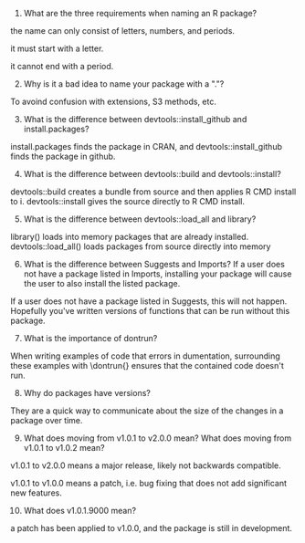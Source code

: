 
1. What are the three requirements when naming an R package?

the name can only consist of letters, numbers, and periods.

it must start with a letter.

it cannot end with a period.

2. Why is it a bad idea to name your package with a "."?

To avoind confusion with extensions, S3 methods, etc.

3. What is the difference between devtools::install_github and install.packages?

install.packages finds the package in CRAN, and devtools::install_github finds the package in github.


4. What is the difference between devtools::build and devtools::install?

devtools::build creates a bundle from source and then applies R CMD install to i. devtools::install gives the source directly to R CMD install.

5. What is the difference between devtools::load_all and library?

library() loads into memory packages that are already installed. devtools::load_all() loads packages from source directly into memory

6. What is the difference between Suggests and Imports?
If a user does not have a package listed in Imports, installing your package will cause the user to also install the listed package.

If a user does not have a package listed in Suggests, this will not happen. Hopefully you've written versions of functions that can be run without this package.




7. What is the importance of dontrun?

When writing examples of code that errors in dumentation, surrounding these examples with \dontrun{} ensures that the contained code doesn't run.




8. Why do packages have versions?

They are a quick way to communicate about the size of the changes in a package over time.


9. What does moving from v1.0.1 to v2.0.0 mean? What does moving from v1.0.1 to v1.0.2 mean?

v1.0.1 to v2.0.0 means a major release, likely not backwards compatible.

v1.0.1 to v1.0.0 means a patch, i.e. bug fixing that does not add significant new features.


10. What does v1.0.1.9000 mean?

a patch has been applied to v1.0.0, and the package is still in development.
